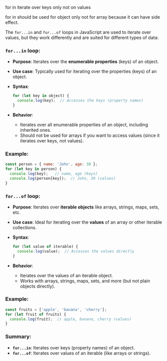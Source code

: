 
for in iterate over keys only not on values

for in should be used for object only not for array because it can have side effect. 

The `for...in` and `for...of` loops in JavaScript are used to iterate over values, but they work differently and are suited for different types of data:

### `for...in` loop:
- **Purpose**: Iterates over the **enumerable properties** (keys) of an object.
- **Use case**: Typically used for iterating over the properties (keys) of an object.
- **Syntax**:
  ```js
  for (let key in object) {
    console.log(key);  // Accesses the keys (property names)
  }
  ```

- **Behavior**:
  - Iterates over all enumerable properties of an object, including inherited ones.
  - Should not be used for arrays if you want to access values (since it iterates over keys, not values).

### Example:
```js
const person = { name: 'John', age: 30 };
for (let key in person) {
  console.log(key);   // name, age (keys)
  console.log(person[key]);  // John, 30 (values)
}
```

### `for...of` loop:
- **Purpose**: Iterates over **iterable objects** like arrays, strings, maps, sets, etc.
- **Use case**: Ideal for iterating over the **values** of an array or other iterable collections.
- **Syntax**:
  ```js
  for (let value of iterable) {
    console.log(value);  // Accesses the values directly
  }
  ```

- **Behavior**:
  - Iterates over the values of an iterable object.
  - Works with arrays, strings, maps, sets, and more (but not plain objects directly).

### Example:
```js
const fruits = ['apple', 'banana', 'cherry'];
for (let fruit of fruits) {
  console.log(fruit);  // apple, banana, cherry (values)
}
```

### Summary:
- **`for...in`**: Iterates over keys (property names) of an object.
- **`for...of`**: Iterates over values of an iterable (like arrays or strings).


